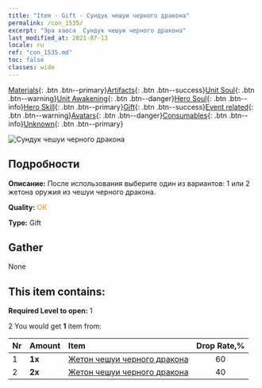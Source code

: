 ```yaml
---
title: "Item - Gift - Сундук чешуи черного дракона"
permalink: /con_1535/
excerpt: "Эра хаоса  Сундук чешуи черного дракона"
last_modified_at: 2021-07-13
locale: ru
ref: "con_1535.md"
toc: false
classes: wide
---
```

 [Materials](/ItemsRU/){: .btn .btn--primary}[Artifacts](/ItemsRU/Artifacts/){: .btn .btn--success}[Unit Soul](/ItemsRU/UnitSoul/){: .btn .btn--warning}[Unit Awakening](/ItemsRU/UnitAwakening/){: .btn .btn--danger}[Hero Soul](/ItemsRU/HeroSoul/){: .btn .btn--info}[Hero Skill](/ItemsRU/HeroSkill/){: .btn .btn--primary}[Gift](/ItemsRU/Gift/){: .btn .btn--success}[Event related](/ItemsRU/Events/){: .btn .btn--warning}[Avatars](/ItemsRU/Avatars/){: .btn .btn--danger}[Consumables](/ItemsRU/Consumables/){: .btn .btn--info}[Unknown](/ItemsRU/Unknown/){: .btn .btn--primary}

 ![Сундук чешуи черного дракона](/images/t/i_907149.png)

## Подробности
 **Описание:** После использования выберите один из вариантов: 1 или 2 жетона оружия из чешуи черного дракона.

 **Quality:** <span style="color: #FF8C00">OK</span>

 **Type:** Gift

## Gather

  None

## This item contains:

 **Required Level to open:** 1

 2 You would get **1** item  from:

  | Nr | Amount |     Item    | Drop Rate,% |
  |:---|:-------|:------------|:---------:|
  | 1 |  **1x** | [Жетон чешуи черного дракона](/ItemsRU/con_993/) | 60 | 
  | 2 |  **2x** | [Жетон чешуи черного дракона](/ItemsRU/con_993/) | 40 | 
